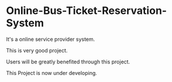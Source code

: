 # Online-Bus-Ticket-Reservation-System

It's a online service provider system.

This is very good project.

Users will be greatly benefited through this project.

This Project is now under developing.


